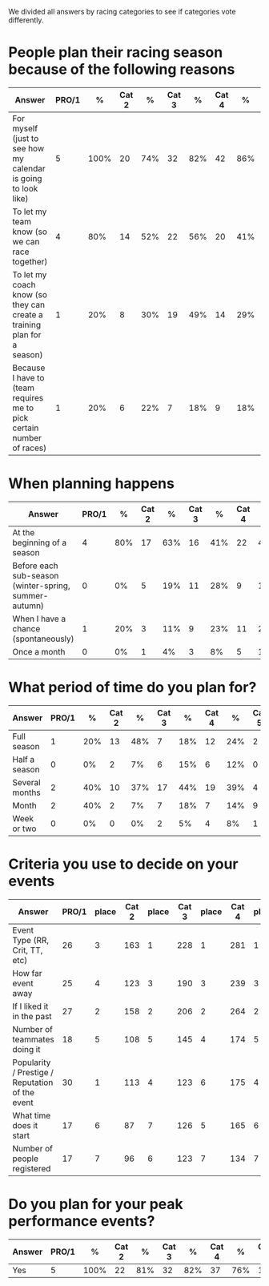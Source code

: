 We divided all answers by racing categories to see if categories vote differently.

# People plan their racing season because of the following reasons

Answer | PRO/1 | % |  Cat 2 | % | Cat 3 | % | Cat 4 | % | Cat 5 |  %  
------|-------|---|--------|-----|------|---|-------|----|------|----
For myself (just to see how my calendar is going to look like) | 5 |  100% |   20 | 74% | 32 | 82% | 42 | 86% | 13 | 81%
To let my team know (so we can race together) |  4 |  80% | 14 | 52% | 22 | 56% | 20 | 41% | 7  | 44%
To let my coach know (so they can create a training plan for a season) | 1 |  20% | 8 |  30% |19 | 49%| 14 | 29% |3  | 19%
Because I have to (team requires me to pick certain number of races)  |  1 |  20% |6 |  22% |7 |  18% |9  | 18% |2 |  13%

# When planning happens	

Answer | PRO/1 | % |  Cat 2 | % | Cat 3 | % | Cat 4 | % | Cat 5 |  %  
------|-------|---|--------|-----|------|---|-------|----|------|----
At the beginning of a season |	4 |	80%|17|	63%|	16|	41%|	22|	45%|	7	|44%
Before each sub-season (winter-spring, summer-autumn)|	0 |	0%	|5	|19%	|11	|28%	|9	|18%	|1	|6%
When I have a chance (spontaneously)	|1|	20%|	3	|11%|	9|	23%|	11|	22%|	7	|44%
Once a month	|0	|0%|	1|	4%|	3	|8%|	5|	10%|	1	|6%

# What period of time do you plan for?		
Answer | PRO/1 | % |  Cat 2 | % | Cat 3 | % | Cat 4 | % | Cat 5 |  %  
------|-------|---|--------|-----|------|---|-------|----|------|----
Full season 	|1|	20%|	13|	48%|	7|	18%|	12|	24%|	2|	13%
Half a season	|0	|0%|	2|	7%|	6|	15%|	6	|12%|	0|	0%
Several months |	2|	40%|	10|	37%	|17|	44%	|19	|39%|	4|	25%
Month 	|2	|40%|	2|	7%|	7|	18%|	7|	14%|	9	|56%
Week or two	|0	|0%|	0|	0%|	2|	5%|	4	|8%|	1|	6%

# Criteria you use to decide on your events								
Answer | PRO/1 | place |  Cat 2 | place | Cat 3 | place | Cat 4 | place | Cat 5 |  place  
------|-------|---|--------|-----|------|---|-------|----|------|----
Event Type (RR, Crit, TT, etc)	|26|	3|	163|	1|	228|	1|	281|	1	|91|	1
How far event away	|25|	4	|123|	3|	190|	3	|239|	3	|85	|2
If I liked it in the past	|27|	2|	158|	2|	206|	2|	264|	2|	75|	3
Number of teammates doing it	|18|	5|	108|	5|	145|	4|	174|	5|	54|	5
Popularity / Prestige / Reputation of the event	|30|	1|	113|	4|	123|	6|	175|	4|	60|	4
What time does it start	|17	|6|	87|	7|	126|	5|	165|	6|	54|	6
Number of people registered	|17|	7|	96|	6|	123|	7|	134|	7|	43|	7

# Do you plan for your peak performance events?
Answer | PRO/1 | % |  Cat 2 | % | Cat 3 | % | Cat 4 | % | Cat 5 |  %  
------|-------|---|--------|-----|------|---|-------|----|------|----
Yes| 5|	100%	|22|	81%|	32|	82%|	37|	76%|	10	|63%